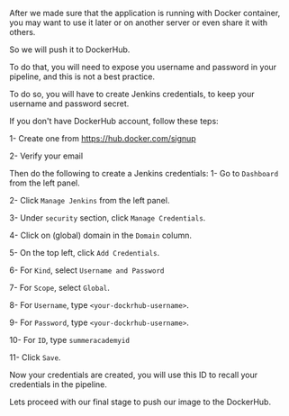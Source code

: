 After we made sure that the application is running with Docker container, you may want to use it later or on another server or even share it with others.

So we will push it to DockerHub.

To do that, you will need to expose you username and password in your pipeline, and this is not a best practice.

To do so, you will have to create Jenkins credentials, to keep your username and password secret.


If you don't have DockerHub account, follow these teps:

1- Create one from https://hub.docker.com/signup

2- Verify your email


Then do the following to create a Jenkins credentials:
1- Go to `Dashboard` from the left panel.

2- Click `Manage Jenkins` from the left panel.

3- Under `security` section, click `Manage Credentials`.

4- Click on (global) domain in the `Domain` column.

5- On the top left, click `Add Credentials`.

6- For `Kind`, select `Username and Password`

7- For `Scope`, select `Global`.

8- For `Username`, type `<your-dockrhub-username>`.

9- For `Password`, type `<your-dockrhub-username>`.

10- For `ID`, type `summeracademyid`

11- Click `Save`.

Now your credentials are created, you will use this ID to recall your credentials in the pipeline.

Lets proceed with our final stage to push our image to the DockerHub.
